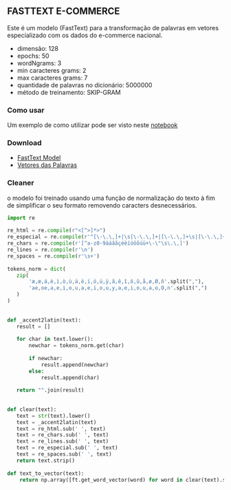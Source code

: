## FASTTEXT E-COMMERCE

Este é um modelo (FastText) para a transformação de palavras em vetores especializado com os dados do e-commerce nacional.

* dimensão: 128
* epochs: 50
* wordNgrams: 3
* min caracteres grams:	2
* max caracteres grams: 7
* quantidade de palavras no dicionário:	5000000
* método de treinamento: SKIP-GRAM

### Como usar

Um exemplo de como utilizar pode ser visto neste [notebook](https://github.com/allanbatista/fasttext-ecommerce.github.io/blob/gh-pages/notebooks/FastText_E_Commerce.ipynb)

### Download

* [FastText Model](https://storage.googleapis.com/black-magic-us-west1/fasttext/2020-07-16T00-00-00/model.bin)
* [Vetores das Palavras](https://storage.googleapis.com/black-magic-us-west1/fasttext/2020-07-16T00-00-00/model.vec)

### Cleaner

o modelo foi treinado usando uma função de normalização do texto à fim de simplificar o seu formato removendo caracters desnecessários.

```python
import re
 
re_html = re.compile(r"<[^>]*>")
re_especial = re.compile(r'^[\-\.\,]+|\s[\-\.\,]+|[\-\.\,]+\s|[\-\.\,]+$')
re_chars = re.compile(r'[^a-z0-9àáâãçéêíóôõúü+\-\"\s\.\,]')
re_lines = re.compile(r'\n')
re_spaces = re.compile(r'\s+')
 
tokens_norm = dict(
   zip(
       'æ,œ,á,è,ì,ò,ù,ä,ë,ï,ö,ü,ÿ,â,ê,î,ô,û,å,ø,Ø,ñ'.split(","),
       'ae,oe,a,e,i,o,u,a,e,i,o,u,y,a,e,i,o,u,a,o,O,n'.split(",")
   )
)
 
 
def _accent2latin(text):
   result = []
 
   for char in text.lower():
       newchar = tokens_norm.get(char)
 
       if newchar:
           result.append(newchar)
       else:
           result.append(char)
 
   return "".join(result)
 
 
def clear(text):
   text = str(text).lower()
   text = _accent2latin(text)
   text = re_html.sub(' ', text)
   text = re_chars.sub(' ', text)
   text = re_lines.sub(' ', text)
   text = re_especial.sub(' ', text)
   text = re_spaces.sub(' ', text)
   return text.strip()
   
def text_to_vector(text):
    return np.array([ft.get_word_vector(word) for word in clear(text).split(" ")])
 
```
